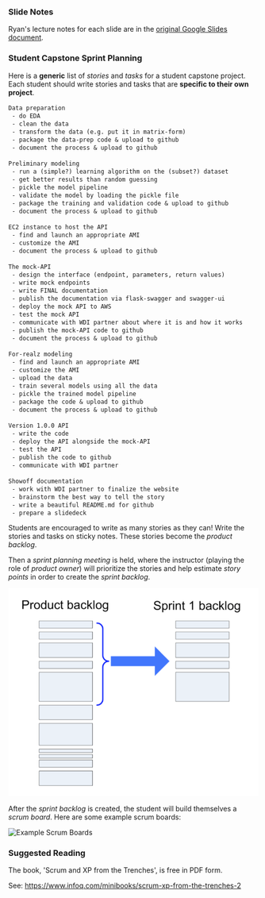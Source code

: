 
### Slide Notes

Ryan's lecture notes for each slide are in the [original Google Slides document](https://docs.google.com/a/galvanize.com/presentation/d/1eT1KkCAmcTigXqQy6eMM7NzfVNby_SvASszQySRgcbU/edit?usp=sharing).


### Student Capstone Sprint Planning

Here is a __generic__ list of _stories_ and _tasks_ for a student capstone project. Each student should write stories and tasks that are __specific to their own project__.

```
Data preparation
 - do EDA
 - clean the data
 - transform the data (e.g. put it in matrix-form)
 - package the data-prep code & upload to github
 - document the process & upload to github

Preliminary modeling
 - run a (simple?) learning algorithm on the (subset?) dataset
 - get better results than random guessing
 - pickle the model pipeline
 - validate the model by loading the pickle file
 - package the training and validation code & upload to github
 - document the process & upload to github

EC2 instance to host the API
 - find and launch an appropriate AMI
 - customize the AMI
 - document the process & upload to github

The mock-API
 - design the interface (endpoint, parameters, return values)
 - write mock endpoints
 - write FINAL documentation
 - publish the documentation via flask-swagger and swagger-ui
 - deploy the mock API to AWS
 - test the mock API
 - communicate with WDI partner about where it is and how it works
 - publish the mock-API code to github
 - document the process & upload to github

For-realz modeling
 - find and launch an appropriate AMI
 - customize the AMI
 - upload the data
 - train several models using all the data
 - pickle the trained model pipeline
 - package the code & upload to github
 - document the process & upload to github

Version 1.0.0 API
 - write the code
 - deploy the API alongside the mock-API
 - test the API
 - publish the code to github
 - communicate with WDI partner

Showoff documentation
 - work with WDI partner to finalize the website
 - brainstorm the best way to tell the story
 - write a beautiful README.md for github
 - prepare a slidedeck
```

Students are encouraged to write as many stories as they can! Write the stories and tasks on sticky notes. These stories become the _product backlog_.

Then a _sprint planning meeting_ is held, where the instructor (playing the role of _product owner_) will prioritize the stories and help estimate _story points_ in order to create the _sprint backlog_.

![Product Backlog to Sprint Backlog](images/sprint_planning.png)

After the _sprint backlog_ is created, the student will build themselves a _scrum board_. Here are some example scrum boards:

![Example Scrum Boards](images/student_scrum_board_examples.jpg)


### Suggested Reading

The book, 'Scrum and XP from the Trenches', is free in PDF form.

See: https://www.infoq.com/minibooks/scrum-xp-from-the-trenches-2
